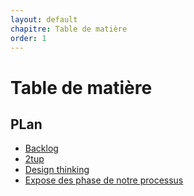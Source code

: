 ```yaml
---
layout: default
chapitre: Table de matière
order: 1
---
```


# Table de matière      
<!-- new slide -->
## PLan
- [Backlog](#backlog)
- [2tup](#2tup)
- [Design thinking](#design-thinking)
- [Expose des phase de notre processus](#expose-des-phase-de-notre-processus)

<!-- new slide -->

